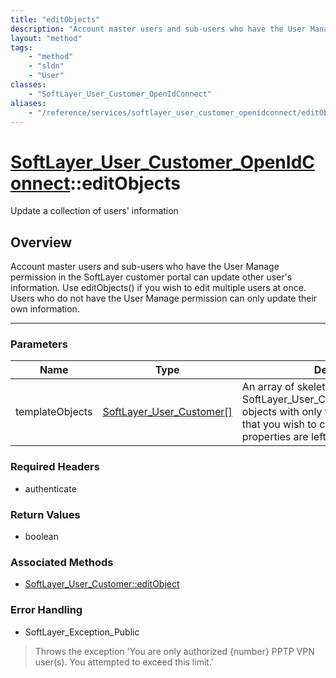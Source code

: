 ```yaml
---
title: "editObjects"
description: "Account master users and sub-users who have the User Manage permission in the SoftLayer customer portal can update other... "
layout: "method"
tags:
    - "method"
    - "sldn"
    - "User"
classes:
    - "SoftLayer_User_Customer_OpenIdConnect"
aliases:
    - "/reference/services/softlayer_user_customer_openidconnect/editObjects"
---
```

# [SoftLayer_User_Customer_OpenIdConnect](/reference/services/SoftLayer_User_Customer_OpenIdConnect)::editObjects


Update a collection of users' information


## Overview 
Account master users and sub-users who have the User Manage permission in the SoftLayer customer portal can update other user's information. Use editObjects() if you wish to edit multiple users at once. Users who do not have the User Manage permission can only update their own information. 

-----

### Parameters 
|Name | Type | Description |
| --- | --- | --- |
|templateObjects| <a href='/reference/datatypes/SoftLayer_User_Customer'>SoftLayer_User_Customer[] </a>| An array of skeleton SoftLayer_User_Customer_OpenIdConnect objects with only the properties defined that you wish to change. Unchanged properties are left alone.|


### Required Headers
* authenticate


### Return Values
* boolean


### Associated Methods

*  [SoftLayer_User_Customer::editObject](/reference/services/SoftLayer_User_Customer/editObject )



### Error Handling

* SoftLayer_Exception_Public 

> Throws the exception 'You are only authorized {number} PPTP VPN user(s).  You attempted to exceed this limit.' 



